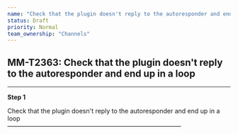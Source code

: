 ```yaml
---
name: "Check that the plugin doesn't reply to the autoresponder and end up in a loop"
status: Draft
priority: Normal
team_ownership: "Channels"
---
```


## MM-T2363: Check that the plugin doesn't reply to the autoresponder and end up in a loop

---

**Step 1**

Check that the plugin doesn't reply to the autoresponder and end up in a loop\
————————————————————————————
